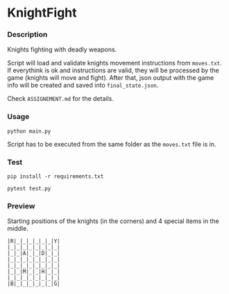 # KnightFight

### Description
Knights fighting with deadly weapons.

Script will load and validate knights movement instructions from `moves.txt`. If everythink is ok and instructions are
valid, they will be processed by the game (knights will move and fight). After that, json output with the game info will be
created and saved into `final_state.json`.

Check `ASSIGNEMENT.md` for the details.

### Usage
```
python main.py
```
Script has to be executed from the same folder as the `moves.txt` file is in.


### Test
```
pip install -r requirements.txt

pytest test.py
```

### Preview
Starting positions of the knights (in the corners) and 4 special items in the middle.
```
|R|_|_|_|_|_|_|Y|
|_|_|_|_|_|_|_|_|
|_|_|A|_|_|D|_|_|
|_|_|_|_|_|_|_|_|
|_|_|_|_|_|_|_|_|
|_|_|M|_|_|H|_|_|
|_|_|_|_|_|_|_|_|
|B|_|_|_|_|_|_|G|
```
